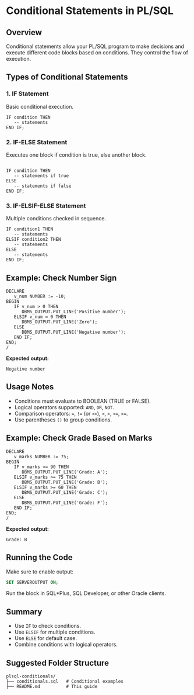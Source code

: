 
# Conditional Statements in PL/SQL

## Overview

Conditional statements allow your PL/SQL program to make decisions and execute different code blocks based on conditions. They control the flow of execution.

## Types of Conditional Statements

### 1. IF Statement

Basic conditional execution.

```plsql
IF condition THEN
   -- statements
END IF;
```

### 2. IF-ELSE Statement

Executes one block if condition is true, else another block.

```plsql

IF condition THEN
   -- statements if true
ELSE
   -- statements if false
END IF;
```

### 3. IF-ELSIF-ELSE Statement

Multiple conditions checked in sequence.

```plsql
IF condition1 THEN
   -- statements
ELSIF condition2 THEN
   -- statements
ELSE
   -- statements
END IF;
```

## Example: Check Number Sign

```plsql
DECLARE
   v_num NUMBER := -10;
BEGIN
   IF v_num > 0 THEN
      DBMS_OUTPUT.PUT_LINE('Positive number');
   ELSIF v_num = 0 THEN
      DBMS_OUTPUT.PUT_LINE('Zero');
   ELSE
      DBMS_OUTPUT.PUT_LINE('Negative number');
   END IF;
END;
/
```

**Expected output:**

```
Negative number
```

## Usage Notes

* Conditions must evaluate to BOOLEAN (TRUE or FALSE).
* Logical operators supported: `AND`, `OR`, `NOT`.
* Comparison operators: `=`, `!=` (or `<>`), `<`, `>`, `<=`, `>=`.
* Use parentheses `()` to group conditions.

## Example: Check Grade Based on Marks

```plsql
DECLARE
   v_marks NUMBER := 75;
BEGIN
   IF v_marks >= 90 THEN
      DBMS_OUTPUT.PUT_LINE('Grade: A');
   ELSIF v_marks >= 75 THEN
      DBMS_OUTPUT.PUT_LINE('Grade: B');
   ELSIF v_marks >= 60 THEN
      DBMS_OUTPUT.PUT_LINE('Grade: C');
   ELSE
      DBMS_OUTPUT.PUT_LINE('Grade: F');
   END IF;
END;
/
```

**Expected output:**

```
Grade: B
```

## Running the Code

Make sure to enable output:

```sql
SET SERVEROUTPUT ON;
```

Run the block in SQL\*Plus, SQL Developer, or other Oracle clients.

## Summary

* Use `IF` to check conditions.
* Use `ELSIF` for multiple conditions.
* Use `ELSE` for default case.
* Combine conditions with logical operators.

## Suggested Folder Structure

```
plsql-conditionals/
├── conditionals.sql   # Conditional examples
├── README.md          # This guide
```
